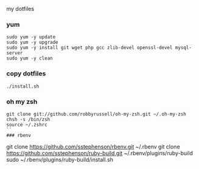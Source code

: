 my dotfiles

### yum

```
sudo yum -y update
sudo yum -y upgrade
sudo yum -y install git wget php gcc zlib-devel openssl-devel mysql-server
sudo yum -y clean
```

### copy dotfiles

```
./install.sh
```

### oh my zsh

```
git clone git://github.com/robbyrussell/oh-my-zsh.git ~/.oh-my-zsh
chsh -s /bin/zsh
source ~/.zshrc
``
### rbenv

```
git clone https://github.com/sstephenson/rbenv.git ~/.rbenv
git clone https://github.com/sstephenson/ruby-build.git ~/.rbenv/plugins/ruby-build
sudo ~/.rbenv/plugins/ruby-build/install.sh
```
